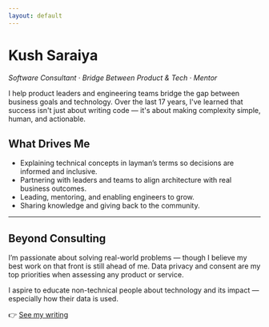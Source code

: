 ```yaml
---
layout: default
---
```


# Kush Saraiya

*Software Consultant · Bridge Between Product & Tech · Mentor*

I help product leaders and engineering teams bridge the gap between business goals and technology. Over the last 17 years, I've learned that success isn't just about writing code — it's about making complexity simple, human, and actionable.


## What Drives Me

- Explaining technical concepts in layman’s terms so decisions are informed and inclusive.
- Partnering with leaders and teams to align architecture with real business outcomes.
- Leading, mentoring, and enabling engineers to grow.
- Sharing knowledge and giving back to the community.

---

## Beyond Consulting

I’m passionate about solving real-world problems — though I believe my best work on that front is still ahead of me.
Data privacy and consent are my top priorities when assessing any product or service.

I aspire to educate non-technical people about technology and its impact — especially how their data is used.


👉 [See my writing](writing.md)
